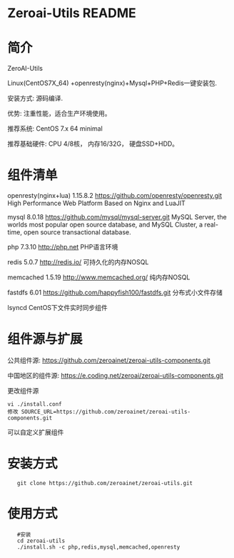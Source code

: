Zeroai-Utils README
============

简介
===========

  ZeroAI-Utils

  Linux(CentOS7X_64) +openresty(nginx)+Mysql+PHP+Redis一键安装包.

  安装方式: 源码编译.

  优势: 注重性能，适合生产环境使用。

  推荐系统: CentOS 7.x 64 minimal

  推荐基础硬件:
  			CPU 4/8核，
  			内存16/32G，
  			硬盘SSD+HDD。

组件清单
=======

   openresty(nginx+lua) 1.15.8.2 https://github.com/openresty/openresty.git
       High Performance Web Platform Based on Nginx and LuaJIT

   mysql                8.0.18 https://github.com/mysql/mysql-server.git
       MySQL Server, the worlds most popular open source database, and MySQL Cluster, a real-time, open source transactional database.

   php                  7.3.10 http://php.net
       PHP语言环境

   redis                5.0.7 http://redis.io/
       可持久化的内存NOSQL

   memcached            1.5.19 http://www.memcached.org/
       纯内存NOSQL

   fastdfs              6.01 https://github.com/happyfish100/fastdfs.git
       分布式小文件存储

   lsyncd
       CentOS下文件实时同步组件



组件源与扩展
=======
公共组件源:  https://github.com/zeroainet/zeroai-utils-components.git

中国地区的组件源: https://e.coding.net/zeroai/zeroai-utils-components.git

更改组件源

```shell
vi ./install.conf
修改 SOURCE_URL=https://github.com/zeroainet/zeroai-utils-components.git
```
可以自定义扩展组件


安装方式
=======
```shell
   git clone https://github.com/zeroainet/zeroai-utils.git
```

使用方式
=======
```shell
   #安装
   cd zeroai-utils
   ./install.sh -c php,redis,mysql,memcached,openresty
```